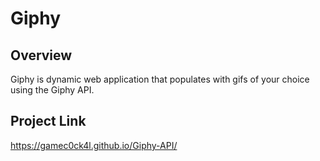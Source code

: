 # Giphy

## Overview
Giphy is dynamic web application that populates with gifs of your choice using the Giphy API.

## Project Link
https://gamec0ck4l.github.io/Giphy-API/
